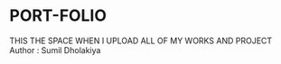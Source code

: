 # PORT-FOLIO
THIS THE SPACE WHEN I UPLOAD ALL OF  MY WORKS AND PROJECT
<br>
Author : Sumil Dholakiya

